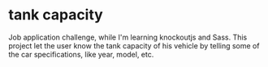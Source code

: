 # tank capacity
Job application challenge, while I'm learning knockoutjs and Sass. This project let the user know the tank capacity of his vehicle by telling some of the car specifications, like year, model, etc.

